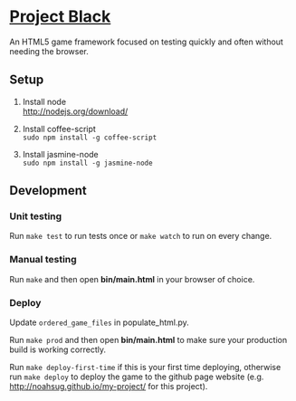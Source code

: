 # [Project Black](http://noahsug.github.io/project-black/)

An HTML5 game framework focused on testing quickly and often without needing the browser.

## Setup

1. Install node  
http://nodejs.org/download/

2. Install coffee-script  
`sudo npm install -g coffee-script`

3. Install jasmine-node  
`sudo npm install -g jasmine-node`

## Development

### Unit testing
Run `make test` to run tests once or `make watch` to run on every change.

### Manual testing
Run `make` and then open **bin/main.html** in your browser of choice.

### Deploy
Update `ordered_game_files` in populate_html.py.

Run `make prod` and then open **bin/main.html** to make sure your production build is working correctly.

Run `make deploy-first-time` if this is your first time deploying, otherwise run `make deploy` to deploy the game to the github page website (e.g. http://noahsug.github.io/my-project/ for this project).
